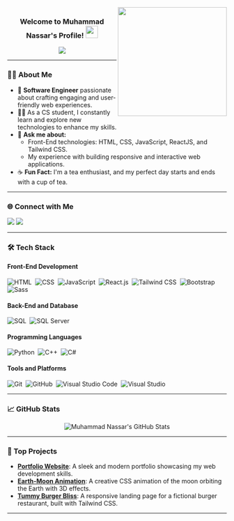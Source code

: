 <img width="250" align="right" src="https://c.tenor.com/_DOBjnGspYAAAAAM/code-coding.gif">

<h3 align="center">
  Welcome to Muhammad Nassar's Profile!
  <img src="https://media.giphy.com/media/hvRJCLFzcasrR4ia7z/giphy.gif" width="28">
</h3>

<p align="center">
  <a href="https://github.com/DenverCoder1/readme-typing-svg"><img src="https://readme-typing-svg.herokuapp.com/?lines=Front-End%20Web%20Developer;React%20Enthusiast;Always%20Learning%20New%20Things&font=Fira%20Code&center=true&width=440&height=45&color=f75c7e&vCenter=true&size=22"></a>
</p>

---

### 👨‍💻 About Me

- 🏢 **Software Engineer** passionate about crafting engaging and user-friendly web experiences.
- 👨‍🎓 As a CS student, I constantly learn and explore new technologies to enhance my skills.
- 💬 **Ask me about:**  
  - Front-End technologies: HTML, CSS, JavaScript, ReactJS, and Tailwind CSS.  
  - My experience with building responsive and interactive web applications.
- ☕ **Fun Fact:** I'm a tea enthusiast, and my perfect day starts and ends with a cup of tea.

---

### 🌐 Connect with Me

<p>
  <a href="https://www.linkedin.com/in/mohamed-nassar-5a419a244/" target="_blank"><img src="https://img.shields.io/badge/-LinkedIn-0077B5?style=for-the-badge&logo=Linkedin&logoColor=white"></a>
  <a href="https://t.me/N3ssar" target="_blank"><img src="https://img.shields.io/badge/-Telegram-0077B5?style=for-the-badge&logo=Telegram&logoColor=white"></a>
</p>

---

### 🛠 Tech Stack

#### Front-End Development
![HTML](https://img.shields.io/badge/-HTML-05122A?style=flat&logo=HTML5)&nbsp;
![CSS](https://img.shields.io/badge/-CSS-05122A?style=flat&logo=CSS3&logoColor=1572B6)&nbsp;
![JavaScript](https://img.shields.io/badge/-JavaScript-05122A?style=flat&logo=javascript)&nbsp;
![React.js](https://img.shields.io/badge/-React-05122A?style=flat&logo=react)&nbsp;
![Tailwind CSS](https://img.shields.io/badge/-Tailwind%20CSS-05122A?style=flat&logo=tailwind-css)&nbsp;
![Bootstrap](https://img.shields.io/badge/-Bootstrap-05122A?style=flat&logo=bootstrap&logoColor=563D7C)&nbsp;
![Sass](https://img.shields.io/badge/-Sass-05122A?style=flat&logo=sass)&nbsp;

#### Back-End and Database
![SQL](https://img.shields.io/badge/-SQL-05122A?style=flat&logo=sql)&nbsp;
![SQL Server](https://img.shields.io/badge/-SQL%20Server-05122A?style=flat&logo=microsoft-sql-server)&nbsp;

#### Programming Languages
![Python](https://img.shields.io/badge/-Python%20-05122A?style=flat&logo=python)&nbsp;
![C++](https://img.shields.io/badge/-C++-05122A?style=flat&logo=c%2B%2B&logoColor=00599C)&nbsp;
![C#](https://img.shields.io/badge/-C%23-05122A?style=flat&logo=c-sharp&logoColor=239120)&nbsp;

#### Tools and Platforms
![Git](https://img.shields.io/badge/-Git-05122A?style=flat&logo=git)&nbsp;
![GitHub](https://img.shields.io/badge/-GitHub-05122A?style=flat&logo=github)&nbsp;
![Visual Studio Code](https://img.shields.io/badge/-Visual%20Studio%20Code-05122A?style=flat&logo=visual-studio-code&logoColor=007ACC)&nbsp;
![Visual Studio](https://img.shields.io/badge/-Visual%20Studio-05122A?style=flat&logo=visual-studio&logoColor=5C2D91)&nbsp;

---

### 📈 GitHub Stats

<p align="center">
  <img src="https://github-readme-stats.vercel.app/api?username=N3ssar&show_icons=true&theme=radical" alt="Muhammad Nassar's GitHub Stats">
</p>

---

### 🌟 Top Projects

- **[Portfolio Website](https://nassardevfolio.netlify.app/)**: A sleek and modern portfolio showcasing my web development skills.
- **[Earth-Moon Animation](https://n3ssar.github.io/Earth-Moon-Animation/)**: A creative CSS animation of the moon orbiting the Earth with 3D effects.
- **[Tummy Burger Bliss](https://tummyburgerbliss.netlify.app/)**: A responsive landing page for a fictional burger restaurant, built with Tailwind CSS.

---
